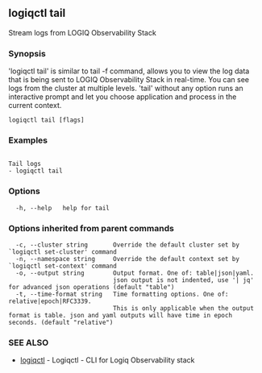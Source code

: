 ## logiqctl tail

Stream logs from LOGIQ Observability Stack

### Synopsis


'logiqctl tail' is similar to tail -f command, allows you to view the log data that is being sent to LOGIQ Observability Stack in real-time. You can see logs from the cluster at multiple levels. 'tail' without any option runs an interactive prompt and let you choose application and process in the current context. 


```
logiqctl tail [flags]
```

### Examples

```

Tail logs 
- logiqctl tail

```

### Options

```
  -h, --help   help for tail
```

### Options inherited from parent commands

```
  -c, --cluster string       Override the default cluster set by `logiqctl set-cluster' command
  -n, --namespace string     Override the default context set by `logiqctl set-context' command
  -o, --output string        Output format. One of: table|json|yaml. 
                             json output is not indented, use '| jq' for advanced json operations (default "table")
  -t, --time-format string   Time formatting options. One of: relative|epoch|RFC3339. 
                             This is only applicable when the output format is table. json and yaml outputs will have time in epoch seconds. (default "relative")
```

### SEE ALSO

* [logiqctl](logiqctl.md)	 - Logiqctl - CLI for Logiq Observability stack

